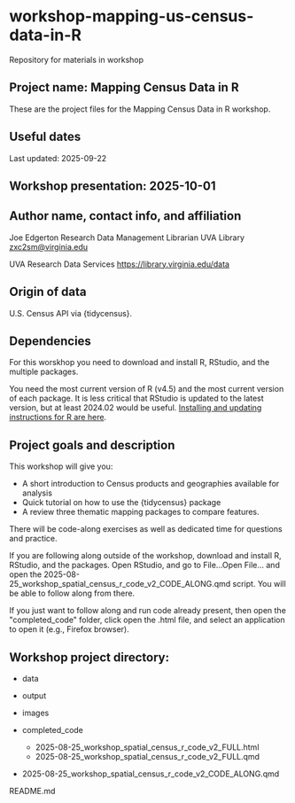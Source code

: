 # workshop-mapping-us-census-data-in-R
Repository for materials in workshop 

## Project name: Mapping Census Data in R
These are the project files for the Mapping Census Data in R workshop.

## Useful dates
Last updated: 2025-09-22

## Workshop presentation: 2025-10-01

## Author name, contact info, and affiliation
Joe Edgerton
Research Data Management Librarian
UVA Library
zxc2sm@virginia.edu

UVA Research Data Services
https://library.virginia.edu/data

## Origin of data
U.S. Census API via {tidycensus}.

## Dependencies
For this worskhop you need to download and install R, RStudio, and the multiple packages.

You need the most current version of R (v4.5) and the most current version of each package. It is less critical that RStudio is updated to the latest version, but at least 2024.02 would be useful. [Installing and updating instructions for R are here](https://uvastatlab.github.io/install_r/).

## Project goals and description
This workshop will give you:
- A short introduction to Census products and geographies available for analysis
- Quick tutorial on how to use the {tidycensus} package
- A review three thematic mapping packages to compare features.

There will be code-along exercises as well as dedicated time for questions and practice.

If you are following along outside of the workshop, download and install R, RStudio, and the packages. Open RStudio, and go to File...Open File... and open the 2025-08-25_workshop_spatial_census_r_code_v2_CODE_ALONG.qmd script. You will be able to follow along from there.

If you just want to follow along and run code already present, then open the "completed_code" folder, click open the .html file, and select an application to open it (e.g., Firefox browser).

## Workshop project directory:

- data

- output

- images

- completed_code
  - 2025-08-25_workshop_spatial_census_r_code_v2_FULL.html
  - 2025-08-25_workshop_spatial_census_r_code_v2_FULL.qmd

- 2025-08-25_workshop_spatial_census_r_code_v2_CODE_ALONG.qmd

README.md
